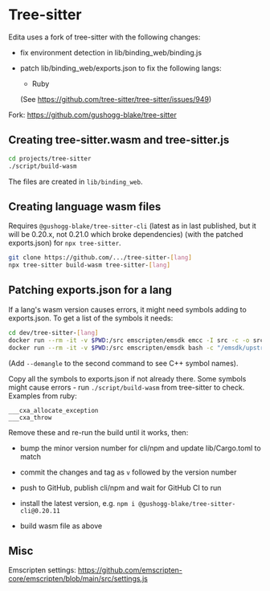 Tree-sitter
===

Edita uses a fork of tree-sitter with the following changes:

- fix environment detection in lib/binding_web/binding.js

- patch lib/binding_web/exports.json to fix the following langs:

	- Ruby
	
	(See https://github.com/tree-sitter/tree-sitter/issues/949)

Fork: https://github.com/gushogg-blake/tree-sitter

## Creating tree-sitter.wasm and tree-sitter.js

```bash
cd projects/tree-sitter
./script/build-wasm
```

The files are created in `lib/binding_web`.

## Creating language wasm files

Requires `@gushogg-blake/tree-sitter-cli` (latest as in last published, but it will be 0.20.x, not 0.21.0 which broke dependencies) (with the patched exports.json) for `npx tree-sitter`.

```bash
git clone https://github.com/.../tree-sitter-[lang]
npx tree-sitter build-wasm tree-sitter-[lang]
```

## Patching exports.json for a lang

If a lang's wasm version causes errors, it might need symbols adding to exports.json. To get a list of the symbols it needs:

```bash
cd dev/tree-sitter-[lang]
docker run --rm -it -v $PWD:/src emscripten/emsdk emcc -I src -c -o src/scanner.wasm.o src/scanner.cc
docker run --rm -it -v $PWD:/src emscripten/emsdk bash -c "/emsdk/upstream/bin/llvm-objdump -t src/scanner.wasm.o" | grep '*UND*'
```

(Add `--demangle` to the second command to see C++ symbol names).

Copy all the symbols to exports.json if not already there. Some symbols might cause errors - run `./script/build-wasm` from tree-sitter to check. Examples from ruby:

```
___cxa_allocate_exception
___cxa_throw
```

Remove these and re-run the build until it works, then:

- bump the minor version number for cli/npm and update lib/Cargo.toml to match

- commit the changes and tag as `v` followed by the version number

- push to GitHub, publish cli/npm and wait for GitHub CI to run

- install the latest version, e.g. `npm i @gushogg-blake/tree-sitter-cli@0.20.11`

- build wasm file as above

## Misc

Emscripten settings: https://github.com/emscripten-core/emscripten/blob/main/src/settings.js
